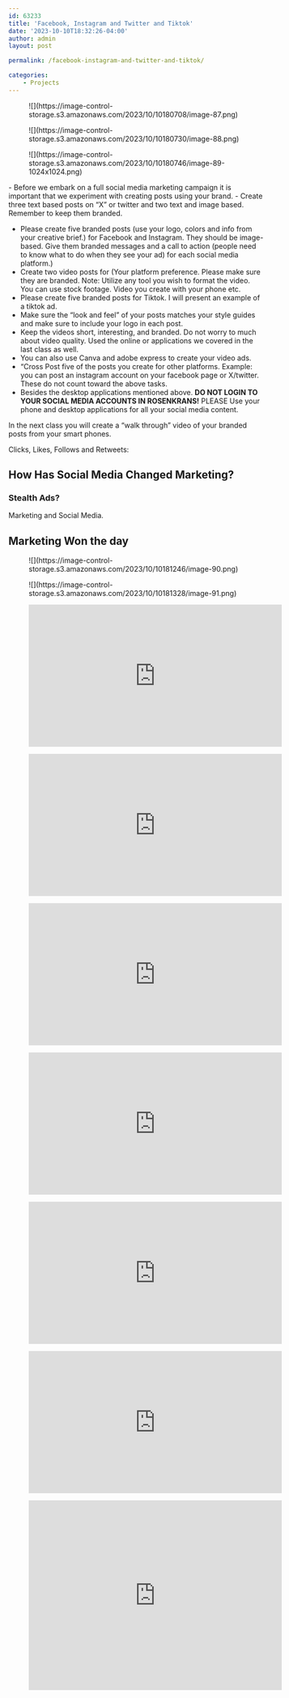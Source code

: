 ```yaml
---
id: 63233
title: 'Facebook, Instagram and Twitter and Tiktok'
date: '2023-10-10T18:32:26-04:00'
author: admin
layout: post

permalink: /facebook-instagram-and-twitter-and-tiktok/

categories:
    - Projects
---
```


<div class="wp-block-image"><figure class="aligncenter size-full">![](https://image-control-storage.s3.amazonaws.com/2023/10/10180708/image-87.png)</figure></div><div class="wp-block-image"><figure class="aligncenter size-full">![](https://image-control-storage.s3.amazonaws.com/2023/10/10180730/image-88.png)</figure></div><div class="wp-block-image"><figure class="aligncenter size-large is-resized">![](https://image-control-storage.s3.amazonaws.com/2023/10/10180746/image-89-1024x1024.png)</figure></div>- Before we embark on a full social media marketing campaign it is important that we experiment with creating posts using your brand.
- Create three text based posts on “X” or twitter and two text and image based. Remember to keep them branded.

- Please create five branded posts (use your logo, colors and info from your creative brief.) for Facebook and Instagram. They should be image-based. Give them branded messages and a call to action (people need to know what to do when they see your ad) for each social media platform.)
- Create two video posts for (Your platform preference. Please make sure they are branded. Note: Utilize any tool you wish to format the video. You can use stock footage. Video you create with your phone etc.
- Please create five branded posts for Tiktok. I will present an example of a tiktok ad.
- Make sure the “look and feel” of your posts matches your style guides and make sure to include your logo in each post.
- Keep the videos short, interesting, and branded. Do not worry to much about video quality. Used the online or applications we covered in the last class as well.
- You can also use Canva and adobe express to create your video ads.
- “Cross Post five of the posts you create for other platforms. Example: you can post an instagram account on your facebook page or X/twitter. These do not count toward the above tasks.
- Besides the desktop applications mentioned above. **DO NOT LOGIN TO YOUR SOCIAL MEDIA ACCOUNTS IN ROSENKRANS!** PLEASE Use your phone and desktop applications for all your social media content.

In the next class you will create a “walk through” video of your branded posts from your smart phones.

Clicks, Likes, Follows and Retweets:

## How Has Social Media Changed Marketing?

### Stealth Ads?

Marketing and Social Media.

## Marketing Won the day

<div class="wp-block-image"><figure class="aligncenter size-full is-resized">![](https://image-control-storage.s3.amazonaws.com/2023/10/10181246/image-90.png)</figure></div><div class="wp-block-image"><figure class="aligncenter size-full is-resized">![](https://image-control-storage.s3.amazonaws.com/2023/10/10181328/image-91.png)</figure></div><figure class="wp-block-embed aligncenter is-type-video is-provider-youtube wp-block-embed-youtube wp-embed-aspect-16-9 wp-has-aspect-ratio"><div class="wp-block-embed__wrapper"><iframe allow="accelerometer; autoplay; clipboard-write; encrypted-media; gyroscope; picture-in-picture; web-share" allowfullscreen="" frameborder="0" height="281" loading="lazy" referrerpolicy="strict-origin-when-cross-origin" src="https://www.youtube.com/embed/mQ95HsKGTu8?feature=oembed" title="forest whitaker facebook" width="500"></iframe></div></figure><figure class="wp-block-embed is-type-video is-provider-youtube wp-block-embed-youtube wp-embed-aspect-16-9 wp-has-aspect-ratio"><div class="wp-block-embed__wrapper"><iframe allow="accelerometer; autoplay; clipboard-write; encrypted-media; gyroscope; picture-in-picture; web-share" allowfullscreen="" frameborder="0" height="281" loading="lazy" referrerpolicy="strict-origin-when-cross-origin" src="https://www.youtube.com/embed/mQ95HsKGTu8?feature=oembed" title="forest whitaker facebook" width="500"></iframe></div></figure><figure class="wp-block-embed is-type-video is-provider-youtube wp-block-embed-youtube wp-embed-aspect-16-9 wp-has-aspect-ratio"><div class="wp-block-embed__wrapper"><iframe allow="accelerometer; autoplay; clipboard-write; encrypted-media; gyroscope; picture-in-picture; web-share" allowfullscreen="" frameborder="0" height="281" loading="lazy" referrerpolicy="strict-origin-when-cross-origin" src="https://www.youtube.com/embed/yjEX3ZY7ERo?feature=oembed" title="ticktok diana silvers collection" width="500"></iframe></div></figure><figure class="wp-block-embed is-type-video is-provider-youtube wp-block-embed-youtube wp-embed-aspect-16-9 wp-has-aspect-ratio"><div class="wp-block-embed__wrapper"><iframe allow="accelerometer; autoplay; clipboard-write; encrypted-media; gyroscope; picture-in-picture; web-share" allowfullscreen="" frameborder="0" height="281" loading="lazy" referrerpolicy="strict-origin-when-cross-origin" src="https://www.youtube.com/embed/Ky9RDZUuEM8?feature=oembed" title="snickers instagram satisfying content" width="500"></iframe></div></figure><figure class="wp-block-embed is-type-video is-provider-youtube wp-block-embed-youtube wp-embed-aspect-16-9 wp-has-aspect-ratio"><div class="wp-block-embed__wrapper"><iframe allow="accelerometer; autoplay; clipboard-write; encrypted-media; gyroscope; picture-in-picture; web-share" allowfullscreen="" frameborder="0" height="281" loading="lazy" referrerpolicy="strict-origin-when-cross-origin" src="https://www.youtube.com/embed/dZZJpmZwAhw?feature=oembed" title="moo card instagram" width="500"></iframe></div></figure><figure class="wp-block-embed is-type-video is-provider-youtube wp-block-embed-youtube wp-embed-aspect-16-9 wp-has-aspect-ratio"><div class="wp-block-embed__wrapper"><iframe allow="accelerometer; autoplay; clipboard-write; encrypted-media; gyroscope; picture-in-picture; web-share" allowfullscreen="" frameborder="0" height="281" loading="lazy" referrerpolicy="strict-origin-when-cross-origin" src="https://www.youtube.com/embed/nM_28o0l2wQ?feature=oembed" title="petsmart instagram" width="500"></iframe></div></figure><figure class="wp-block-embed is-type-video is-provider-youtube wp-block-embed-youtube wp-embed-aspect-4-3 wp-has-aspect-ratio"><div class="wp-block-embed__wrapper"><iframe allow="accelerometer; autoplay; clipboard-write; encrypted-media; gyroscope; picture-in-picture; web-share" allowfullscreen="" frameborder="0" height="375" loading="lazy" referrerpolicy="strict-origin-when-cross-origin" src="https://www.youtube.com/embed/7xtcB_K-IMk?feature=oembed" title="facebook class page" width="500"></iframe></div></figure>